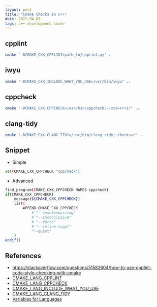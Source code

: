 ```yaml
---
layout: post
title: "Cmake Checks in C++"
date: 2022-04-03
tags: c++ development cmake
---
```


## cpplint
```bash
cmake "-DCMAKE_CXX_CPPLINT=path_to/cpplint.py" ..
```

## iwyu
``` bash
cmake "-DCMAKE_CXX_INCLUDE_WHAT_YOU_USE=/usr/bin/iwyu" ..
```

## cppcheck
```bash
cmake "-DCMAKE_CXX_CPPCHECK=/usr/bin/cppcheck;--std=c++17" ..
```

## clang-tidy
```bash
cmake "-DCMAKE_CXX_CLANG_TIDY=/usr/bin/clang-tidy;-checks=*" ..
```

## Snippet

* Simple
```bash
set(CMAKE_CXX_CPPCHECK "cppcheck")
```

* Advanced
```bash
find_program(CMAKE_CXX_CPPCHECK NAMES cppcheck)
if(CMAKE_CXX_CPPCHECK)
    message(${CMAKE_CXX_CPPCHECK})
    list(
        APPEND CMAKE_CXX_CPPCHECK 
            # "--enable=warning"
            # "--inconclusive"
            # "--force" 
            # "--inline-suppr"
            "--quiet"
    )
endif()
```

## References
* <https://stackoverflow.com/questions/51582604/how-to-use-cpplint-code-style-checking-with-cmake>
* [CMAKE_LANG_CPPLINT](https://cmake.org/cmake/help/v3.10/variable/CMAKE_LANG_CPPLINT.html)
* [CMAKE_LANG_CPPCHECK](https://cmake.org/cmake/help/v3.10/variable/CMAKE_LANG_CPPCHECK.html)
* [CMAKE_LANG_INCLUDE_WHAT_YOU_USE](https://cmake.org/cmake/help/v3.10/variable/CMAKE_LANG_INCLUDE_WHAT_YOU_USE.html)
* [CMAKE_LANG_CLANG_TIDY](https://cmake.org/cmake/help/v3.10/variable/CMAKE_LANG_CLANG_TIDY.html)
* [Variables for Languages](https://cmake.org/cmake/help/v3.10/manual/cmake-variables.7.html#variables-for-languages)
